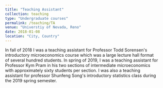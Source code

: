 ```yaml
---
title: "Teaching Assistant"
collection: teaching
type: "Undergraduate courses"
permalink: /teaching/TA
venue: "Universtiy of Nevada, Reno"
date: 2018-01-08
location: "City, Country"
---
```


In fall of 2018 I was a teaching assistant for Professor Todd Sorensen's introductory microeconomics course which was a large lecture hall format of several hundred students. In spring of 2019, I was a teaching assistant for Professor Kym Pram in his two sections of intermediate microeconomics with approximately sixty students per section. I was also a teaching assistant for professor Shunfeng Song's introductory statistics class during the 2019 spring semester.




